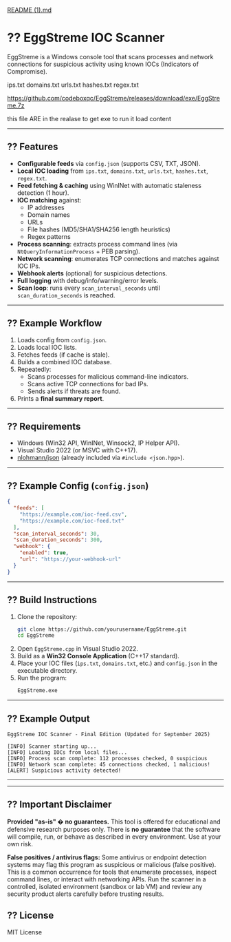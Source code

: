 [README (1).md](https://github.com/user-attachments/files/22311047/README.1.md)
# ?? EggStreme IOC Scanner

EggStreme is a Windows console tool that scans processes and network connections for suspicious activity using known IOCs (Indicators of Compromise).

 ips.txt 
 domains.txt 
 urls.txt 
 hashes.txt 
 regex.txt 

 https://github.com/codeboxqc/EggStreme/releases/download/exe/EggStreme.7z

 this file ARE in the realase to get exe to run it load content

---

## ?? Features
- **Configurable feeds** via `config.json` (supports CSV, TXT, JSON).
- **Local IOC loading** from `ips.txt`, `domains.txt`, `urls.txt`, `hashes.txt`, `regex.txt`.
- **Feed fetching & caching** using WinINet with automatic staleness detection (1 hour).
- **IOC matching** against:
  - IP addresses  
  - Domain names  
  - URLs  
  - File hashes (MD5/SHA1/SHA256 length heuristics)  
  - Regex patterns
- **Process scanning**: extracts process command lines (via `NtQueryInformationProcess` + PEB parsing).
- **Network scanning**: enumerates TCP connections and matches against IOC IPs.
- **Webhook alerts** (optional) for suspicious detections.
- **Full logging** with debug/info/warning/error levels.
- **Scan loop**: runs every `scan_interval_seconds` until `scan_duration_seconds` is reached.

---

## ?? Example Workflow
1. Loads config from `config.json`.
2. Loads local IOC lists.
3. Fetches feeds (if cache is stale).
4. Builds a combined IOC database.
5. Repeatedly:
   - Scans processes for malicious command-line indicators.
   - Scans active TCP connections for bad IPs.
   - Sends alerts if threats are found.
6. Prints a **final summary report**.

---

## ?? Requirements
- Windows (Win32 API, WinINet, Winsock2, IP Helper API).
- Visual Studio 2022 (or MSVC with C++17).
- [nlohmann/json](https://github.com/nlohmann/json) (already included via `#include <json.hpp>`).

---

## ?? Example Config (`config.json`)
```json
{
  "feeds": [
    "https://example.com/ioc-feed.csv",
    "https://example.com/ioc-feed.txt"
  ],
  "scan_interval_seconds": 30,
  "scan_duration_seconds": 300,
  "webhook": {
    "enabled": true,
    "url": "https://your-webhook-url"
  }
}
```

---

## ?? Build Instructions
1. Clone the repository:
   ```bash
   git clone https://github.com/yourusername/EggStreme.git
   cd EggStreme
   ```
2. Open `EggStreme.cpp` in Visual Studio 2022.
3. Build as a **Win32 Console Application** (C++17 standard).
4. Place your IOC files (`ips.txt`, `domains.txt`, etc.) and `config.json` in the executable directory.
5. Run the program:
   ```bash
   EggStreme.exe
   ```

---

## ?? Example Output
```
EggStreme IOC Scanner - Final Edition (Updated for September 2025)

[INFO] Scanner starting up...
[INFO] Loading IOCs from local files...
[INFO] Process scan complete: 112 processes checked, 0 suspicious
[INFO] Network scan complete: 45 connections checked, 1 malicious!
[ALERT] Suspicious activity detected!
```

---



---

## ?? Important Disclaimer

**Provided "as-is" � no guarantees.** This tool is offered for educational and defensive research purposes only. 
There is **no guarantee** that the software will compile, run, or behave as described in every environment.
Use at your own risk.

**False positives / antivirus flags:** Some antivirus or endpoint detection systems may flag this program 
as suspicious or malicious (false positive). This is a common occurrence for tools that enumerate processes, 
inspect command lines, or interact with networking APIs. Run the scanner in a controlled, isolated environment 
(sandbox or lab VM) and review any security product alerts carefully before trusting results.


## ?? License
MIT License  



